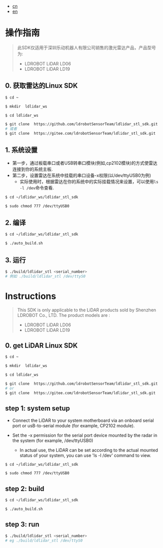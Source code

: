 - [cn](#操作指南)
- [en](#Instructions)
# 操作指南

>此SDK仅适用于深圳乐动机器人有限公司销售的激光雷达产品，产品型号为:
> - LDROBOT LiDAR LD06
> - LDROBOT LiDAR LD19
## 0. 获取雷达的Linux SDK
```bash
$ cd ~

$ mkdir  ldlidar_ws

$ cd ldlidar_ws

$ git clone  https://github.com/ldrobotSensorTeam/ldlidar_stl_sdk.git
# 或者
$ git clone  https://gitee.com/ldrobotSensorTeam/ldlidar_stl_sdk.git
```

## 1. 系统设置
- 第一步，通过板载串口或者USB转串口模块(例如,cp2102模块)的方式使雷达连接到你的系统主板.
- 第二步，设置雷达在系统中挂载的串口设备-x权限(以/dev/ttyUSB0为例)
	- 实际使用时，根据雷达在你的系统中的实际挂载情况来设置，可以使用`ls -l /dev`命令查看.

``` bash
$ cd ~/ldlidar_ws/ldlidar_stl_sdk

$ sudo chmod 777 /dev/ttyUSB0
```

## 2. 编译

```bash
$ cd ~/ldlidar_ws/ldlidar_stl_sdk

$ ./auto_build.sh
```

## 3. 运行
  ``` bash
  $ ./build/ldlidar_stl <serial_number>
  # 例如 ./build/ldlidar_stl /dev/ttyS0
  ```

# Instructions
> This SDK is only applicable to the LiDAR products sold by Shenzhen LDROBOT Co., LTD. The product models are :
> - LDROBOT LiDAR LD06
> - LDROBOT LiDAR LD19
## 0. get LiDAR Linux SDK
```bash
$ cd ~

$ mkdir  ldlidar_ws

$ cd ldlidar_ws

$ git clone  https://github.com/ldrobotSensorTeam/ldlidar_stl_sdk.git
# or
$ git clone  https://gitee.com/ldrobotSensorTeam/ldlidar_stl_sdk.git
```
## step 1: system setup
- Connect the LiDAR to your system motherboard via an onboard serial port or usB-to-serial module (for example, CP2102 module).

- Set the -x permission for the serial port device mounted by the radar in the system (for example, /dev/ttyUSB0)

  - In actual use, the LiDAR can be set according to the actual mounted status of your system, you can use 'ls -l /dev' command to view.

``` bash
$ cd ~/ldlidar_ws/ldlidar_stl_sdk

$ sudo chmod 777 /dev/ttyUSB0
```

## step 2: build

``` bash
$ cd ~/ldlidar_ws/ldlidar_stl_sdk

$ ./auto_build.sh
```

## step 3: run

  ``` bash
  $ ./build/ldlidar_stl <serial_number>
  # eg ./build/ldlidar_stl /dev/ttyS0
  ```